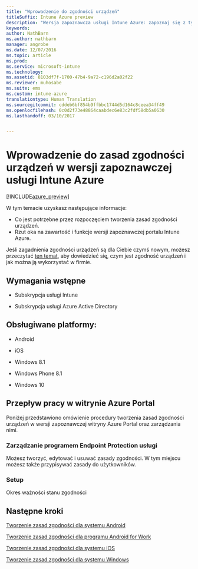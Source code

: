 ```yaml
---
title: "Wprowadzenie do zgodności urządzeń"
titleSuffix: Intune Azure preview
description: "Wersja zapoznawcza usługi Intune Azure: zapoznaj się z tym tematem, aby poznać wymagania wstępne, jakie należy spełnić, aby móc tworzyć zasady zgodności w usłudze Microsoft Intune"
keywords: 
author: NathBarn
ms.author: nathbarn
manager: angrobe
ms.date: 12/07/2016
ms.topic: article
ms.prod: 
ms.service: microsoft-intune
ms.technology: 
ms.assetid: 8103df7f-1700-47b4-9a72-c196d2a02f22
ms.reviewer: muhosabe
ms.suite: ems
ms.custom: intune-azure
translationtype: Human Translation
ms.sourcegitcommit: cddeb6bf854b9ffbbc1744d5d164c8ceea34ff49
ms.openlocfilehash: 0c0d2f73e48864caabdec6e83c2fdf58db5a0630
ms.lasthandoff: 03/10/2017


---
```


# <a name="get-started-with-device-compliance-in-intune-azure-preview"></a>Wprowadzenie do zasad zgodności urządzeń w wersji zapoznawczej usługi Intune Azure


[!INCLUDE[azure_preview](../includes/azure_preview.md)]

W tym temacie uzyskasz następujące informacje: 

- Co jest potrzebne przez rozpoczęciem tworzenia zasad zgodności urządzeń.
- Rzut oka na zawartość i funkcje wersji zapoznawczej portalu Intune Azure. 

Jeśli zagadnienia zgodności urządzeń są dla Ciebie czymś nowym, możesz przeczytać [ten temat](https://docs.microsoft.com/intune-azure/set-device-compliance/what-is-device-compliance), aby dowiedzieć się, czym jest zgodność urządzeń i jak można ją wykorzystać w firmie.

##  <a name="pre-requisites"></a>Wymagania wstępne

-   Subskrypcja usługi Intune

-   Subskrypcja usługi Azure Active Directory

##  <a name="supported-platforms"></a>Obsługiwane platformy:

-   Android

-   iOS

-   Windows 8.1

-   Windows Phone 8.1

-   Windows 10

##  <a name="azure-portal-workflow"></a>Przepływ pracy w witrynie Azure Portal

Poniżej przedstawiono omówienie procedury tworzenia zasad zgodności urządzeń w wersji zapoznawczej witryny Azure Portal oraz zarządzania nimi.

<!---### Overview

When you choose the **Set device compliance** workload, the blade opens with an  **Overview** section that displays a summary view of your compliance policies that you have created and the status of the devices they have been applied to. If you
don’t have any policies configured yet, the overview will just include the various reports but with no data.--->

### <a name="manage"></a>Zarządzanie programem Endpoint Protection usługi

Możesz tworzyć, edytować i usuwać zasady zgodności. W tym miejscu możesz także przypisywać zasady do użytkowników.

<!---### Monitor

This section is a detailed view of what you see in the **Overview**. A list of all the reports are displayed in this section and you can interactively drill down through each of these reports.--->

### <a name="setup"></a>Setup

Okres ważności stanu zgodności

##  <a name="next-steps"></a>Następne kroki
[Tworzenie zasad zgodności dla systemu Android](create-a-compliance-policy-for-android.md)

[Tworzenie zasad zgodności dla programu Android for Work](create-a-compliance-policy-for-android-for-work.md)

[Tworzenie zasad zgodności dla systemu iOS](create-a-compliance-policy-for-ios.md)

[Tworzenie zasad zgodności dla systemu Windows](create-a-compliance-policy-for-windows.md)

